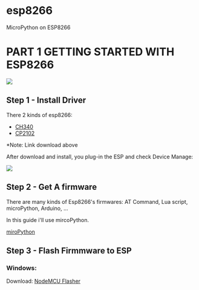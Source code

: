 # esp8266
MicroPython on ESP8266

# PART 1  GETTING STARTED WITH ESP8266

<img src="https://imgur.com/QLv7y19.jpg">

## Step 1 - Install Driver

There 2 kinds of esp8266:
- [CH340](https://sparks.gogo.co.nz/assets/_site_/downloads/CH34x_Install_Windows_v3_4.zip)
- [CP2102](https://www.silabs.com/documents/public/software/CP210x_Universal_Windows_Driver.zip)

*Note: Link download above

After download and install, you plug-in the ESP and check Device Manage:

<img src="https://imgur.com/XQ1uemr.png">

## Step 2 - Get A firmware

There are many kinds of  Esp8266's firmwares: AT Command, Lua script, microPython, Arduino, ...

In this guide i'll use mircoPython.

[miroPython](https://micropython.org/download)

## Step 3 - Flash Firmmware to ESP

### Windows:

Download:
[NodeMCU Flasher](https://github.com/nodemcu/nodemcu-flasher)

